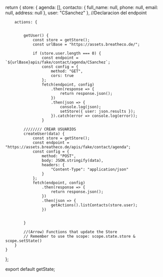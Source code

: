 return {
		store: {
			agenda: [],
			contacto: {
				full_name: null,
				phone: null,
				email: null,
				address: null
			},
			user: "CSanchez"
		},
		//Declaracion del endpoint

		actions: {

			
			getUser() {
				const store = getStore();
				const urlBase = "https://assets.breatheco.de/";

				if (store.user.length === 0) {
					const endpoint = `${urlBase}apis/fake/contact/agenda/CSanchez`;
					const config = {
						method: "GET",
						cors: true
					};
					fetch(endpoint, config)
						.then(response => {
							return response.json();
						})
						.then(json => {
							console.log(json);
							setStore({ user: json.results });
						}).catch(error => console.log(error));
                    }
            
            //////// CREAR USUARIOS
			createUser(data) {
				const store = getStore();
				const endpoint = "https://assets.breatheco.de/apis/fake/contact/agenda";
				const config = {
					method: "POST",
					body: JSON.stringify(data),
					headers: {
						"Content-Type": "application/json"
					}
				};
				fetch(endpoint, config)
					.then(response => {
						return response.json();
					})
					.then(json => {
						getActions().listContacts(store.user);
					})
            

            }

			//(Arrow) Functions that update the Store
			// Remember to use the scope: scope.state.store & scope.setState()
		}
	}
};

export default getState;

